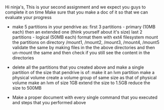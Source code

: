 Hi ninja's, This is your second assignment and we expect you guys to complete it on time Make sure that you make a doc of it so that we can evaluate your progress

 *  make 5 partitions in your pendrive as: first 3 partitions - primary (10MB each) then an extended one (think 
    yourself about it's size) last 2 partitions - logical (50MB each) format them with ext4 filesystem mount the partitions on directory /mount1, /mount2, /mount3, /mount4, /mount5 validate the same by making files in the the above directories and then un-mount the same and then check if you still see the content in the directories

*   delete all the partitions that you created above and make a single partition of the size that pendrive is 
    of: make it an lvm partition make a physical volume create a volume group of same size as that of physical volume make an lvm of size 1GB extend the size to 1.5GB reduce the size to 500MB

*   Make a proper document with every single command that you executed and steps that you performed above